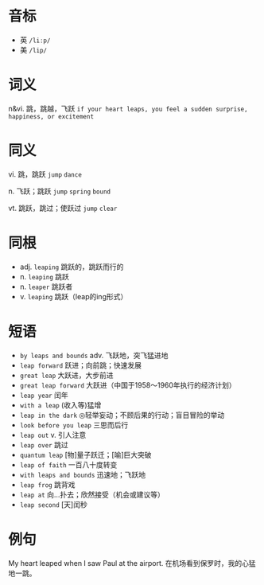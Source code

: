 # 音标

- 英 `/liːp/`
- 美 `/lip/`

# 词义

n&vi. 跳，跳越，飞跃
`if your heart leaps, you feel a sudden surprise, happiness, or excitement`

# 同义

vi. 跳，跳跃
`jump` `dance`

n. 飞跃；跳跃
`jump` `spring` `bound`

vt. 跳跃，跳过；使跃过
`jump` `clear`

# 同根

- adj. `leaping` 跳跃的，跳跃而行的
- n. `leaping` 跳跃
- n. `leaper` 跳跃者
- v. `leaping` 跳跃（leap的ing形式）

# 短语

- `by leaps and bounds` adv. 飞跃地，突飞猛进地
- `leap forward` 跃进；向前跳；快速发展
- `great leap` 大跃进，大步前进
- `great leap forward` 大跃进（中国于1958～1960年执行的经济计划）
- `leap year` 闰年
- `with a leap` (收入等)猛增
- `leap in the dark` ◎轻举妄动；不顾后果的行动；盲目冒险的举动
- `look before you leap` 三思而后行
- `leap out` v. 引人注意
- `leap over` 跳过
- `quantum leap` [物]量子跃迁；[喻]巨大突破
- `leap of faith` 一百八十度转变
- `with leaps and bounds` 迅速地；飞跃地
- `leap frog` 跳背戏
- `leap at` 向…扑去；欣然接受（机会或建议等）
- `leap second` [天]闰秒

# 例句

My heart leaped when I saw Paul at the airport.
在机场看到保罗时，我的心猛地一跳。


